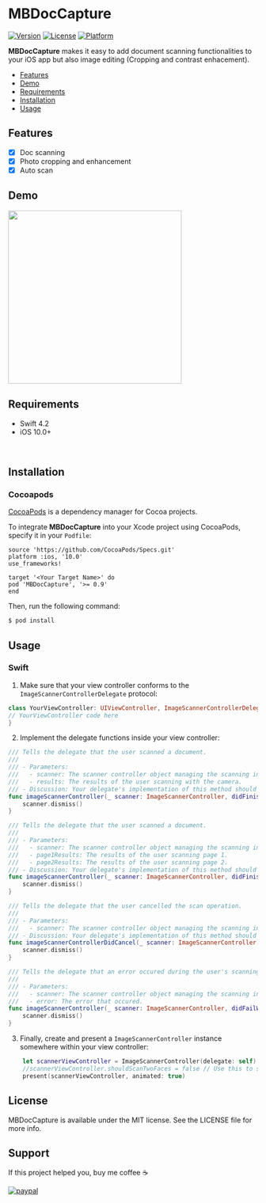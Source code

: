 # MBDocCapture

[![Version](https://img.shields.io/cocoapods/v/MBDocCapture.svg?style=flat)](https://cocoapods.org/pods/MBDocCapture)
[![License](https://img.shields.io/cocoapods/l/MBDocCapture.svg?style=flat)](https://cocoapods.org/pods/MBDocCapture)
[![Platform](https://img.shields.io/cocoapods/p/MBDocCapture.svg?style=flat)](https://cocoapods.org/pods/MBDocCapture)

**MBDocCapture** makes it easy to add document scanning functionalities to your iOS app but also image editing (Cropping and contrast enhacement).

- [Features](#features)
- [Demo](#demo)
- [Requirements](#requirements)
- [Installation](#installation)
- [Usage](#usage)

## Features

- [x] Doc scanning
- [x] Photo cropping and enhancement
- [x] Auto scan

## Demo

<p align="left">
<img width="350px" src="MBDocCapture-demo.gif">
</p>

## Requirements

- Swift 4.2
- iOS 10.0+

<br>

## Installation
### Cocoapods

[CocoaPods](http://cocoapods.org) is a dependency manager for Cocoa projects.

To integrate **MBDocCapture** into your Xcode project using CocoaPods, specify it in your `Podfile`:

```rubygi
source 'https://github.com/CocoaPods/Specs.git'
platform :ios, '10.0'
use_frameworks!

target '<Your Target Name>' do
pod 'MBDocCapture', '>= 0.9'
end
```

Then, run the following command:

```bash
$ pod install
```

## Usage

### Swift

1. Make sure that your view controller conforms to the `ImageScannerControllerDelegate` protocol:

```swift
class YourViewController: UIViewController, ImageScannerControllerDelegate {
// YourViewController code here
}
```

2. Implement the delegate functions inside your view controller:
```swift
/// Tells the delegate that the user scanned a document.
///
/// - Parameters:
///   - scanner: The scanner controller object managing the scanning interface.
///   - results: The results of the user scanning with the camera.
/// - Discussion: Your delegate's implementation of this method should dismiss the image scanner controller.
func imageScannerController(_ scanner: ImageScannerController, didFinishScanningWithResults results: ImageScannerResults) {
    scanner.dismiss()
}

/// Tells the delegate that the user scanned a document.
///
/// - Parameters:
///   - scanner: The scanner controller object managing the scanning interface.
///   - page1Results: The results of the user scanning page 1.
///   - page2Results: The results of the user scanning page 2.
/// - Discussion: Your delegate's implementation of this method should dismiss the image scanner controller.
func imageScannerController(_ scanner: ImageScannerController, didFinishScanningWithPage1Results page1Results: ImageScannerResults, andPage2Results page2Results: ImageScannerResults) {
    scanner.dismiss()
}

/// Tells the delegate that the user cancelled the scan operation.
///
/// - Parameters:
///   - scanner: The scanner controller object managing the scanning interface.
/// - Discussion: Your delegate's implementation of this method should dismiss the image scanner controller.
func imageScannerControllerDidCancel(_ scanner: ImageScannerController) {
    scanner.dismiss()
}

/// Tells the delegate that an error occured during the user's scanning experience.
///
/// - Parameters:
///   - scanner: The scanner controller object managing the scanning interface.
///   - error: The error that occured.
func imageScannerController(_ scanner: ImageScannerController, didFailWithError error: Error) {
    scanner.dismiss()
}
```

3. Finally, create and present a `ImageScannerController` instance somewhere within your view controller:

```swift
    let scannerViewController = ImageScannerController(delegate: self)
    //scannerViewController.shouldScanTwoFaces = false // Use this to scan the front and the back of a document 
    present(scannerViewController, animated: true)
```

## License

MBDocCapture is available under the MIT license. See the LICENSE file for more info.

## Support
If this project helped you, buy me coffee :coffee:

[![paypal](https://www.paypalobjects.com/en_US/i/btn/btn_donateCC_LG.gif)](https://paypal.me/BEMahdi)
